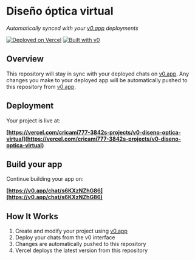 # Diseño óptica virtual

*Automatically synced with your [v0.app](https://v0.app) deployments*

[![Deployed on Vercel](https://img.shields.io/badge/Deployed%20on-Vercel-black?style=for-the-badge&logo=vercel)](https://vercel.com/cricami777-3842s-projects/v0-diseno-optica-virtual)
[![Built with v0](https://img.shields.io/badge/Built%20with-v0.app-black?style=for-the-badge)](https://v0.app/chat/s6KXzNZhG86)

## Overview

This repository will stay in sync with your deployed chats on [v0.app](https://v0.app).
Any changes you make to your deployed app will be automatically pushed to this repository from [v0.app](https://v0.app).

## Deployment

Your project is live at:

**[https://vercel.com/cricami777-3842s-projects/v0-diseno-optica-virtual](https://vercel.com/cricami777-3842s-projects/v0-diseno-optica-virtual)**

## Build your app

Continue building your app on:

**[https://v0.app/chat/s6KXzNZhG86](https://v0.app/chat/s6KXzNZhG86)**

## How It Works

1. Create and modify your project using [v0.app](https://v0.app)
2. Deploy your chats from the v0 interface
3. Changes are automatically pushed to this repository
4. Vercel deploys the latest version from this repository